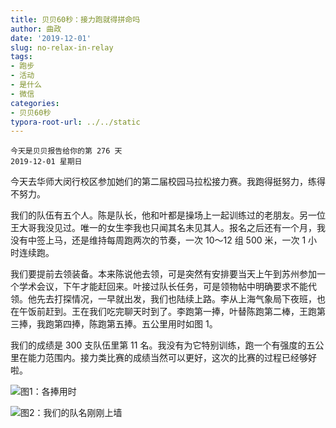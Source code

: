 ```yaml
---
title: 贝贝60秒：接力跑就得拼命吗
author: 曲政
date: '2019-12-01'
slug: no-relax-in-relay
tags:
- 跑步
- 活动
- 是什么
- 微信
categories:
- 贝贝60秒
typora-root-url: ../../static
---
```


```
今天是贝贝报告给你的第 276 天
2019-12-01 星期日
```

今天去华师大闵行校区参加她们的第二届校园马拉松接力赛。我跑得挺努力，练得不努力。

我们的队伍有五个人。陈是队长，他和叶都是操场上一起训练过的老朋友。另一位王大哥我没见过。唯一的女生李我也只闻其名未见其人。报名之后还有一个月，我没有中签上马，还是维持每周跑两次的节奏，一次 10～12 组 500 米，一次 1 小时连续跑。

我们要提前去领装备。本来陈说他去领，可是突然有安排要当天上午到苏州参加一个学术会议，下午才能赶回来。叶接过队长任务，可是领物帖中明确要求不能代领。他先去打探情况，一早就出发，我们也陆续上路。李从上海气象局下夜班，也在午饭前赶到。王在我们吃完聊天时到了。李跑第一捧，叶替陈跑第二棒，王跑第三捧，我跑第四捧，陈跑第五捧。五公里用时如图 1。

我们的成绩是 300 支队伍里第 11 名。我没有为它特别训练，跑一个有强度的五公里在能力范围内。接力类比赛的成绩当然可以更好，这次的比赛的过程已经够好啦。

![图1：各捧用时](/images/2019-12-01-%E8%B4%9D%E8%B4%9D60%E7%A7%92%EF%BC%9A%E6%8E%A5%E5%8A%9B%E8%B7%91%E5%B0%B1%E5%BE%97%E6%8B%BC%E5%91%BD%E5%90%97/006tNbRwgy1g9rg3sbtdfj30ka0kfwgk.jpg)

![图2：我们的队名刚刚上墙](/images/2019-12-01-%E8%B4%9D%E8%B4%9D60%E7%A7%92%EF%BC%9A%E6%8E%A5%E5%8A%9B%E8%B7%91%E5%B0%B1%E5%BE%97%E6%8B%BC%E5%91%BD%E5%90%97/006tNbRwgy1g9rfyyrx9pj30u0140gql.jpg)



